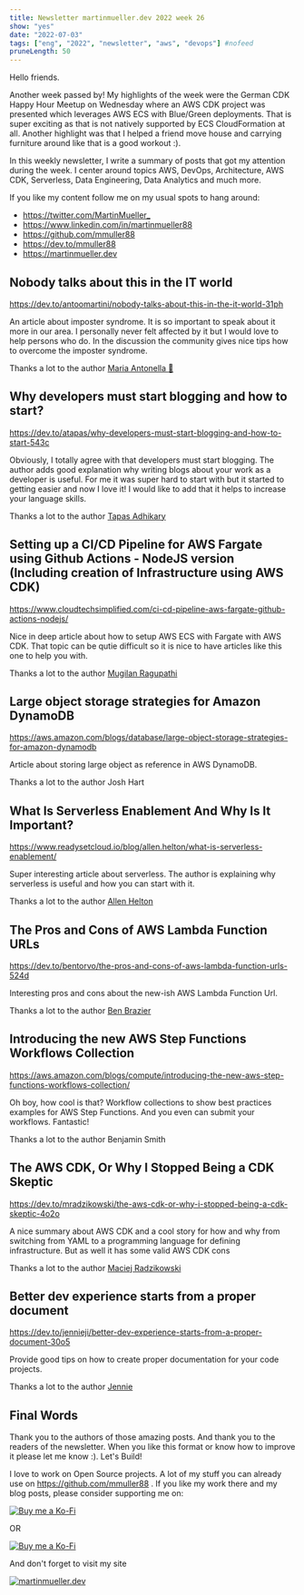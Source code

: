 ```yaml
---
title: Newsletter martinmueller.dev 2022 week 26
show: "yes"
date: "2022-07-03"
tags: ["eng", "2022", "newsletter", "aws", "devops"] #nofeed
pruneLength: 50
---
```


Hello friends.

Another week passed by! My highlights of the week were the German CDK Happy Hour Meetup on Wednesday where an AWS CDK project was presented which leverages AWS ECS with Blue/Green deployments. That is super exciting as that is not natively supported by ECS CloudFormation at all. Another highlight was that I helped a friend move house and carrying furniture around like that is a good workout :).

In this weekly newsletter, I write a summary of posts that got my attention during the week. I center around topics AWS, DevOps, Architecture, AWS CDK, Serverless, Data Engineering, Data Analytics and much more.

If you like my content follow me on my usual spots to hang around:

- <https://twitter.com/MartinMueller_>
- <https://www.linkedin.com/in/martinmueller88>
- <https://github.com/mmuller88>
- <https://dev.to/mmuller88>
- <https://martinmueller.dev>

## Nobody talks about this in the IT world

<https://dev.to/antoomartini/nobody-talks-about-this-in-the-it-world-31ph>

An article about imposter syndrome. It is so important to speak about it more in our area. I personally never felt affected by it but I would love to help persons who do. In the discussion the community gives nice tips how to overcome the imposter syndrome.

Thanks a lot to the author [Maria Antonella :butterfly:](https://dev.to/antoomartini)

## Why developers must start blogging and how to start?

<https://dev.to/atapas/why-developers-must-start-blogging-and-how-to-start-543c>

Obviously, I totally agree with that developers must start blogging. The author adds good explanation why writing blogs about your work as a developer is useful. For me it was super hard to start with but it started to getting easier and now I love it! I would like to add that it helps to increase your language skills.

Thanks a lot to the author [Tapas Adhikary](https://dev.to/atapas)

## Setting up a CI/CD Pipeline for AWS Fargate using Github Actions - NodeJS version (Including creation of Infrastructure using AWS CDK)

<https://www.cloudtechsimplified.com/ci-cd-pipeline-aws-fargate-github-actions-nodejs/>

Nice in deep article about how to setup AWS ECS with Fargate with AWS CDK. That topic can be qutie difficult so it is nice to have articles like this one to help you with.

Thanks a lot to the author [Mugilan Ragupathi](https://www.cloudtechsimplified.com/author/mugilan-ragupathi/)

## Large object storage strategies for Amazon DynamoDB

<https://aws.amazon.com/blogs/database/large-object-storage-strategies-for-amazon-dynamodb>

Article about storing large object as reference in AWS DynamoDB.

Thanks a lot to the author Josh Hart

## What Is Serverless Enablement And Why Is It Important?

<https://www.readysetcloud.io/blog/allen.helton/what-is-serverless-enablement/>

Super interesting article about serverless. The author is explaining why serverless is useful and how you can start with it.

Thanks a lot to the author [Allen Helton](https://www.readysetcloud.io/)

## The Pros and Cons of AWS Lambda Function URLs

<https://dev.to/bentorvo/the-pros-and-cons-of-aws-lambda-function-urls-524d>

Interesting pros and cons about the new-ish AWS Lambda Function Url.

Thanks a lot to the author [Ben Brazier](https://dev.to/bentorvo)

## Introducing the new AWS Step Functions Workflows Collection

<https://aws.amazon.com/blogs/compute/introducing-the-new-aws-step-functions-workflows-collection/>

Oh boy, how cool is that? Workflow collections to show best practices examples for AWS Step Functions. And you even can submit your workflows. Fantastic!

Thanks a lot to the author Benjamin Smith

## The AWS CDK, Or Why I Stopped Being a CDK Skeptic

<https://dev.to/mradzikowski/the-aws-cdk-or-why-i-stopped-being-a-cdk-skeptic-4o2o>

A nice summary about AWS CDK and a cool story for how and why from switching from YAML to a programming language for defining infrastructure. But as well it has some valid AWS CDK cons

Thanks a lot to the author [Maciej Radzikowski](https://dev.to/mradzikowski)

## Better dev experience starts from a proper document

<https://dev.to/jennieji/better-dev-experience-starts-from-a-proper-document-30o5>

Provide good tips on how to create proper documentation for your code projects.

Thanks a lot to the author [Jennie](https://dev.to/jennieji)

## Final Words

Thank you to the authors of those amazing posts. And thank you to the readers of the newsletter. When you like this format or know how to improve it please let me know :). Let's Build!

I love to work on Open Source projects. A lot of my stuff you can already use on <https://github.com/mmuller88> . If you like my work there and my blog posts, please consider supporting me on:

[![Buy me a Ko-Fi](https://storage.ko-fi.com/cdn/useruploads/png_d554a01f-60f0-4969-94d1-7b69f3e28c2fcover.jpg?v=69a332f2-b808-4369-8ba3-dae0d1100dd4)](https://ko-fi.com/T6T1BR59W)

OR

[![Buy me a Ko-Fi](https://theastrologypodcast.com/wp-content/uploads/2015/06/become-my-patron-05.jpg)](https://www.patreon.com/bePatron?u=29010217)

And don't forget to visit my site

[![martinmueller.dev](https://martinmueller.dev/static/84caa5292a6d0c37c48ae280d04b5fa6/a7715/joint.jpg)](https://martinmueller.dev/resume)
